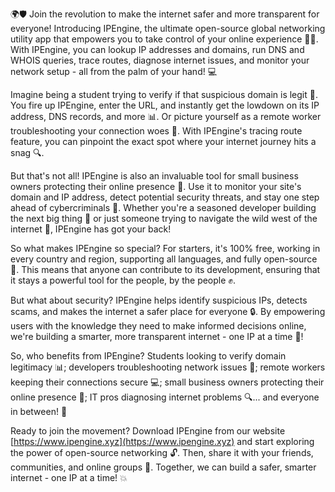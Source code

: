 🌍🛡️ Join the revolution to make the internet safer and more transparent for everyone! Introducing IPEngine, the ultimate open-source global networking utility app that empowers you to take control of your online experience 📡🔧. With IPEngine, you can lookup IP addresses and domains, run DNS and WHOIS queries, trace routes, diagnose internet issues, and monitor your network setup - all from the palm of your hand! 💻

Imagine being a student trying to verify if that suspicious domain is legit 👀. You fire up IPEngine, enter the URL, and instantly get the lowdown on its IP address, DNS records, and more 📊. Or picture yourself as a remote worker troubleshooting your connection woes 📱. With IPEngine's tracing route feature, you can pinpoint the exact spot where your internet journey hits a snag 🔍.

But that's not all! IPEngine is also an invaluable tool for small business owners protecting their online presence 🏢. Use it to monitor your site's domain and IP address, detect potential security threats, and stay one step ahead of cybercriminals 💪. Whether you're a seasoned developer building the next big thing 🔧 or just someone trying to navigate the wild west of the internet 🌄, IPEngine has got your back!

So what makes IPEngine so special? For starters, it's 100% free, working in every country and region, supporting all languages, and fully open-source 🤝. This means that anyone can contribute to its development, ensuring that it stays a powerful tool for the people, by the people ✊️.

But what about security? IPEngine helps identify suspicious IPs, detects scams, and makes the internet a safer place for everyone 🔒. By empowering users with the knowledge they need to make informed decisions online, we're building a smarter, more transparent internet - one IP at a time 🚀!

So, who benefits from IPEngine? Students looking to verify domain legitimacy 📊; developers troubleshooting network issues 🔧; remote workers keeping their connections secure 💻; small business owners protecting their online presence 🏢; IT pros diagnosing internet problems 🔍... and everyone in between! 👥

Ready to join the movement? Download IPEngine from our website [https://www.ipengine.xyz](https://www.ipengine.xyz) and start exploring the power of open-source networking 🔓. Then, share it with your friends, communities, and online groups 🤩. Together, we can build a safer, smarter internet - one IP at a time! 💥
